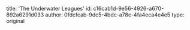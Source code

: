 title: 'The Underwater Leagues'
id: c16cab1d-9e56-4926-a670-892a6291d033
author: 0fdcfcab-9dc5-4bdc-a78c-4fa4eca4e4e5
type: original
